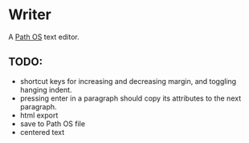 # Writer

A [Path OS](https://github.com/benchristel/path-os) text editor.

## TODO:

- shortcut keys for increasing and decreasing margin, and
  toggling hanging indent.
- pressing enter in a paragraph should copy its attributes
  to the next paragraph.
- html export
- save to Path OS file
- centered text
